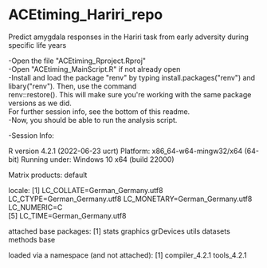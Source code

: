 # ACEtiming_Hariri_repo
 Predict amygdala responses in the Hariri task from early adversity during specific life years


-Open the file "ACEtiming_Rproject.Rproj"  
-Open "ACEtiming_MainScript.R" if not already open  
-Install and load the package "renv" by typing install.packages("renv") and libary("renv"). Then, use the command  
renv::restore(). This will make sure you're working with the same package versions as we did.  
For further session info, see the bottom of this readme.  
-Now, you should be able to run the analysis script.  


-Session Info:

R version 4.2.1 (2022-06-23 ucrt)
Platform: x86_64-w64-mingw32/x64 (64-bit)
Running under: Windows 10 x64 (build 22000)

Matrix products: default

locale:
[1] LC_COLLATE=German_Germany.utf8  LC_CTYPE=German_Germany.utf8    LC_MONETARY=German_Germany.utf8 LC_NUMERIC=C                   
[5] LC_TIME=German_Germany.utf8    

attached base packages:
[1] stats     graphics  grDevices utils     datasets  methods   base     

loaded via a namespace (and not attached):
[1] compiler_4.2.1 tools_4.2.1   
